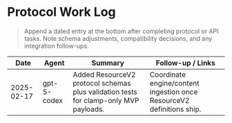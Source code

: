 # Protocol Work Log

> Append a dated entry at the bottom after completing protocol or API tasks. Note schema adjustments, compatibility decisions, and any integration follow-ups.

| Date       | Agent       | Summary                                                                              | Follow-up / Links                                                     |
| ---------- | ----------- | ------------------------------------------------------------------------------------ | --------------------------------------------------------------------- |
| 2025-02-17 | gpt-5-codex | Added ResourceV2 protocol schemas plus validation tests for clamp-only MVP payloads. | Coordinate engine/content ingestion once ResourceV2 definitions ship. |
